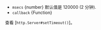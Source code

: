 <!-- YAML
added: v0.11.2
-->
- `msecs` {number} 默认值是 120000 (2 分钟).
- `callback` {Function}

查看 [`http.Server#setTimeout()`]。
